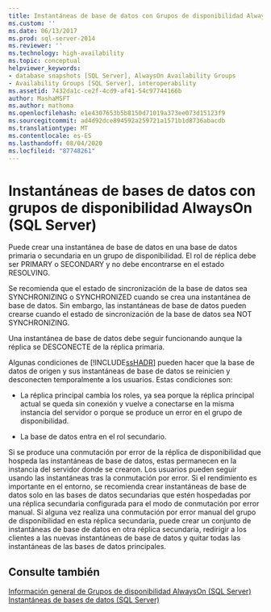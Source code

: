 ```yaml
---
title: Instantáneas de base de datos con Grupos de disponibilidad AlwaysOn (SQL Server) | Microsoft Docs
ms.custom: ''
ms.date: 06/13/2017
ms.prod: sql-server-2014
ms.reviewer: ''
ms.technology: high-availability
ms.topic: conceptual
helpviewer_keywords:
- database snapshots [SQL Server], AlwaysOn Availability Groups
- Availability Groups [SQL Server], interoperability
ms.assetid: 7432da1c-ce2f-4cd9-af41-54c97744166b
author: MashaMSFT
ms.author: mathoma
ms.openlocfilehash: e1e4307653b5b8150d71019a373ee073d15123f9
ms.sourcegitcommit: ad4d92dce894592a259721a1571b1d8736abacdb
ms.translationtype: MT
ms.contentlocale: es-ES
ms.lasthandoff: 08/04/2020
ms.locfileid: "87748261"
---
```

# <a name="database-snapshots-with-alwayson-availability-groups-sql-server"></a>Instantáneas de bases de datos con grupos de disponibilidad AlwaysOn (SQL Server)
  Puede crear una instantánea de base de datos en una base de datos primaria o secundaria en un grupo de disponibilidad. El rol de réplica debe ser PRIMARY o SECONDARY y no debe encontrarse en el estado RESOLVING.  
  
 Se recomienda que el estado de sincronización de la base de datos sea SYNCHRONIZING o SYNCHRONIZED cuando se crea una instantánea de base de datos. Sin embargo, las instantáneas de base de datos pueden crearse cuando el estado de sincronización de la base de datos sea NOT SYNCHRONIZING.  
  
 Una instantánea de base de datos debe seguir funcionando aunque la réplica se DESCONECTE de la réplica primaria.  
  
 Algunas condiciones de [!INCLUDE[ssHADR](../../../includes/sshadr-md.md)] pueden hacer que la base de datos de origen y sus instantáneas de base de datos se reinicien y desconecten temporalmente a los usuarios. Estas condiciones son:  
  
-   La réplica principal cambia los roles, ya sea porque la réplica principal actual se queda sin conexión y vuelve a conectarse en la misma instancia del servidor o porque se produce un error en el grupo de disponibilidad.  
  
-   La base de datos entra en el rol secundario.  
  
 Si se produce una conmutación por error de la réplica de disponibilidad que hospeda las instantáneas de base de datos, estas permanecen en la instancia del servidor donde se crearon. Los usuarios pueden seguir usando las instantáneas tras la conmutación por error. Si el rendimiento es importante en el entorno, se recomienda crear instantáneas de base de datos solo en las bases de datos secundarias que estén hospedadas por una réplica secundaria configurada para el modo de conmutación por error manual.  Si alguna vez realiza una conmutación por error manual del grupo de disponibilidad en esta réplica secundaria, puede crear un conjunto de instantáneas de base de datos en otra réplica secundaria, redirigir a los clientes a las nuevas instantáneas de base de datos y quitar todas las instantáneas de las bases de datos principales.  
  
## <a name="see-also"></a>Consulte también  
 [Información general de Grupos de disponibilidad AlwaysOn &#40;SQL Server&#41;](overview-of-always-on-availability-groups-sql-server.md)   
 [Instantáneas de bases de datos &#40;SQL Server&#41;](../../../relational-databases/databases/database-snapshots-sql-server.md)  
  
  
